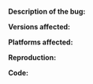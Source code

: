 **Description of the bug:**

**Versions affected:**

**Platforms affected:**

**Reproduction:**

**Code:**

<!--
Hello!

Thank you for taking your time submitting this issue. To make it easy for everyone to debug, we'll just need a few key pieces of information:



Description of the bug:
Describe as much as you can what happened. Include the workarounds you have tried, tools you may have used alongside, build processes and the like.

Versions affected:
Include the version of Ractive affected. To ensure that this is not a regression nor has already been fixed in the next version, it is advised to also test the previous versions and next versions.

Platforms affected:
Include the browser or runtime, and if necessary, operating system and device.

Reproduction:
Include a link to a live specimen of the bug. For your convenience, you can fork the following fiddles:

    Latest (stable)   : http://jsfiddle.net/fskreuz/geo63339/
    Edge (development): http://jsfiddle.net/fskreuz/kg6na484/

Code:
It is advised to include the code in question in the issue. This allows us to have a historical reference of your code should your demo service be offline.



Once again, thank you for your time and patience.

Ractive Community

-->
